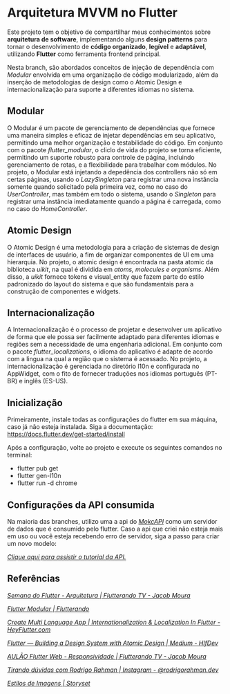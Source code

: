 # Arquitetura MVVM no Flutter

Este projeto tem o objetivo de compartilhar meus conhecimentos sobre **arquitetura de software**,  implementando alguns **design patterns** para tornar o desenvolvimento de **código organizado**, **legível** e **adaptável**, utilizando **Flutter** como ferramenta frontend principal.

Nesta branch, são abordados conceitos de injeção de dependência com *Modular* envolvida em uma organização de código modularizado, além da inserção de metodologias de design como o Atomic Design e internacionalização para suporte a diferentes idiomas no sistema.

## Modular

O Modular é um pacote de gerenciamento de dependências que fornece uma maneira simples e eficaz de injetar dependências em seu aplicativo, permitindo uma melhor organização e testabilidade do código. Em conjunto com o pacote *flutter_modular*, o cliclo de vida do projeto se torna eficiente, permitindo um suporte robusto para controle de página, incluindo gerenciamento de rotas, e a flexibilidade para trabalhar com módulos. No projeto, o Modular está injetando a depedência dos controllers não só em certas páginas, usando o *LazySingleton* para registrar uma nova instância somente quando solicitado pela primeira vez, como no caso do *UserController*, mas também em todo o sistema, usando o *Singleton* para registrar uma instância imediatamente quando a página é carregada, como no caso do *HomeController*. 

## Atomic Design

O Atomic Design é uma metodologia para a criação de sistemas de design de interfaces de usuário, a fim de organizar componentes de UI em uma hierarquia. No projeto, o atomic design é encontrada na pasta atomic da biblioteca *uikit*, na qual é dividida em *atoms, molecules e organisms*. Além disso, a *uikit* fornece tokens e visual_entity que fazem parte do estilo padronizado do layout do sistema e que são fundamentais para a construção de componentes e widgets.

## Internacionalização

A Internacionalização é o processo de projetar e desenvolver um aplicativo de forma que ele possa ser facilmente adaptado para diferentes idiomas e regiões sem a necessidade de uma engenharia adicional. Em conjunto com o pacote *flutter_localizations*, o idioma do aplicativo é adapte de acordo com a lingua na qual a região que o sistema é acessado. No projeto, a internacionalização é gerenciada no diretório l10n e configurada no AppWidget, com o fito de fornecer traduções nos idiomas português (PT-BR) e inglês (ES-US).

## Inicialização

Primeiramente, instale todas as configurações do flutter em sua máquina, caso já não esteja instalada. Siga a documentação: https://docs.flutter.dev/get-started/install

Após a configuração, volte ao projeto e execute os seguintes comandos no terminal:

- flutter pub get
- flutter gen-l10n 
- flutter run -d chrome

## Configurações da API consumida

 Na maioria das branches, utilizo uma a api do *[MokcAPI](https://mockapi.io/)* como um servidor de dados que é consumido pelo flutter.
 Caso a api que criei não esteja mais em uso ou você esteja recebendo erro de servidor, siga a passo para criar um novo modelo:
    
 *[Clique aqui para assistir o tutorial da API.](https://drive.google.com/file/d/17tk05ef3TeXuKXSsdQmhbiUxGCtkgQm1/view?usp=drive_link)*

## Referências

*[Semana do Flutter - Arquitetura | Flutterando TV - Jacob Moura](https://www.youtube.com/watch?v=8lqj7YQ71lo&list=PLlBnICoI-g-c_ZIHqzQjg5E4Re92-qYXn)*

*[Flutter Modular | Flutterando](https://modular.flutterando.com.br/docs/intro/)*

*[Create Multi Language App | Internationalization & Localization In Flutter - HeyFlutter.com](https://www.youtube.com/watch?v=zugxpAcbe4U)*

*[Flutter — Building a Design System with Atomic Design | Medium - HlfDev](https://medium.com/@hlfdev/building-a-design-system-with-atomic-design-in-flutter-a7a16e28739b)*

*[AULÃO Flutter Web - Responsividade | Flutterando TV - Jacob Moura](https://www.youtube.com/watch?v=UnAuTnR_ZM8)*

*[Tirando dúvidas com Rodrigo Rahman | Instagram - @rodrigorahman.dev](https://www.instagram.com/rodrigorahman.dev?igsh=MWFuYXE1MnNrMW4xMA==)*

*[Estilos de Imagens | Storyset](https://storyset.com/)*
